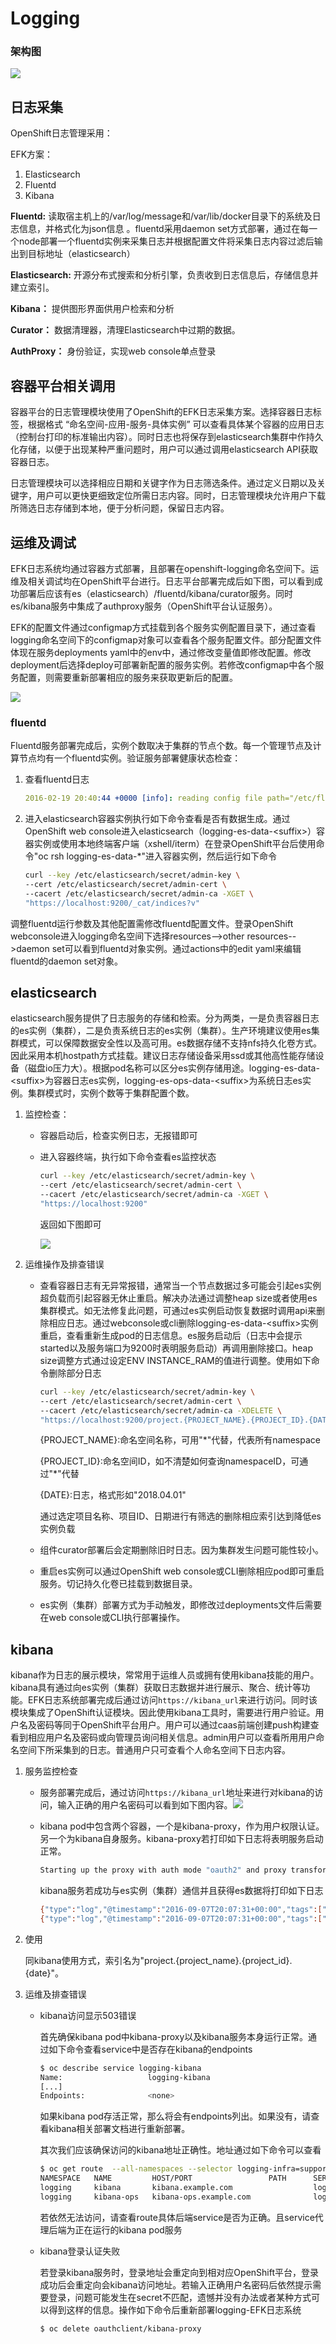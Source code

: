 # Logging

### 架构图

![](.gitbook/assets/efk_arc.png)

## 日志采集

OpenShift日志管理采用：

EFK方案：

1. Elasticsearch
2. Fluentd
3. Kibana

**Fluentd:** 读取宿主机上的/var/log/message和/var/lib/docker目录下的系统及日志信息，并格式化为json信息 。fluentd采用daemon set方式部署，通过在每一个node部署一个fluentd实例来采集日志并根据配置文件将采集日志内容过滤后输出到目标地址（elasticsearch）

**Elasticsearch:** 开源分布式搜索和分析引擎，负责收到日志信息后，存储信息并建立索引。

**Kibana：** 提供图形界面供用户检索和分析

**Curator：** 数据清理器，清理Elasticsearch中过期的数据。

**AuthProxy：** 身份验证，实现web console单点登录

## 容器平台相关调用

容器平台的日志管理模块使用了OpenShift的EFK日志采集方案。选择容器日志标签，根据格式 “命名空间-应用-服务-具体实例” 可以查看具体某个容器的应用日志（控制台打印的标准输出内容）。同时日志也将保存到elasticsearch集群中作持久化存储，以便于出现某种严重问题时，用户可以通过调用elasticsearch API获取容器日志。

日志管理模块可以选择相应日期和关键字作为日志筛选条件。通过定义日期以及关键字，用户可以更快更细致定位所需日志内容。同时，日志管理模块允许用户下载所筛选日志存储到本地，便于分析问题，保留日志内容。

## 运维及调试

EFK日志系统均通过容器方式部署，且部署在openshift-logging命名空间下。运维及相关调试均在OpenShift平台进行。日志平台部署完成后如下图，可以看到成功部署后应该有es（elasticsearch）/fluentd/kibana/curator服务。同时es/kibana服务中集成了authproxy服务（OpenShift平台认证服务）。

EFK的配置文件通过configmap方式挂载到各个服务实例配置目录下，通过查看logging命名空间下的configmap对象可以查看各个服务配置文件。部分配置文件体现在服务deployments yaml中的env中，通过修改变量值即修改配置。修改deployment后选择deploy可部署新配置的服务实例。若修改configmap中各个服务配置，则需要重新部署相应的服务来获取更新后的配置。

![](.gitbook/assets/deploy.png)

### fluentd

Fluentd服务部署完成后，实例个数取决于集群的节点个数。每一个管理节点及计算节点均有一个fluentd实例。验证服务部署健康状态检查：

1. 查看fluentd日志

   ```yaml
   2016-02-19 20:40:44 +0000 [info]: reading config file path="/etc/fluent/fluent.conf"
   ```

2. 进入elasticsearch容器实例执行如下命令查看是否有数据生成。通过OpenShift web console进入elasticsearch（logging-es-data-&lt;suffix&gt;）容器实例或使用本地终端客户端（xshell/iterm）在登录OpenShift平台后使用命令"oc rsh logging-es-data-\*"进入容器实例，然后运行如下命令

   ```bash
   curl --key /etc/elasticsearch/secret/admin-key \
   --cert /etc/elasticsearch/secret/admin-cert \
   --cacert /etc/elasticsearch/secret/admin-ca -XGET \
   "https://localhost:9200/_cat/indices?v"
   ```

调整fluentd运行参数及其他配置需修改fluentd配置文件。登录OpenShift webconsole进入logging命名空间下选择resources--&gt;other resources--&gt;daemon set可以看到fluentd对象实例。通过actions中的edit yaml来编辑fluentd的daemon set对象。

## elasticsearch

elasticsearch服务提供了日志服务的存储和检索。分为两类，一是负责容器日志的es实例（集群），二是负责系统日志的es实例（集群）。生产环境建议使用es集群模式，可以保障数据安全性以及高可用。es数据存储不支持nfs持久化卷方式。因此采用本机hostpath方式挂载。建议日志存储设备采用ssd或其他高性能存储设备（磁盘io压力大）。根据pod名称可以区分es实例存储用途。logging-es-data-&lt;suffix&gt;为容器日志es实例，logging-es-ops-data-&lt;suffix&gt;为系统日志es实例。集群模式时，实例个数等于集群配置个数。

1. 监控检查：
   * 容器启动后，检查实例日志，无报错即可
   * 进入容器终端，执行如下命令查看es监控状态

     ```bash
     curl --key /etc/elasticsearch/secret/admin-key \
     --cert /etc/elasticsearch/secret/admin-cert \
     --cacert /etc/elasticsearch/secret/admin-ca -XGET \
     "https://localhost:9200"
     ```

     返回如下图即可

     ![](.gitbook/assets/es_healthcheck.png)
2. 运维操作及排查错误
   * 查看容器日志有无异常报错，通常当一个节点数据过多可能会引起es实例超负载而引起容器无休止重启。解决办法通过调整heap size或者使用es集群模式。如无法修复此问题，可通过es实例启动恢复数据时调用api来删除相应日志。通过webconsole或cli删除logging-es-data-\<suffix>实例重启，查看重新生成pod的日志信息。es服务启动后（日志中会提示started以及服务端口为9200时表明服务启动）再调用删除接口。heap size调整方式通过设定ENV INSTANCE\_RAM的值进行调整。使用如下命令删除部分日志

     ```bash
     curl --key /etc/elasticsearch/secret/admin-key \
     --cert /etc/elasticsearch/secret/admin-cert \
     --cacert /etc/elasticsearch/secret/admin-ca -XDELETE \
     "https://localhost:9200/project.{PROJECT_NAME}.{PROJECT_ID}.{DATE}"
     ```

     {PROJECT\_NAME}:命名空间名称，可用"\*"代替，代表所有namespace

     {PROJECT\_ID}:命名空间ID，如不清楚如何查询namespaceID，可通过"\*"代替

     {DATE}:日志，格式形如"2018.04.01"

     通过选定项目名称、项目ID、日期进行有筛选的删除相应索引达到降低es实例负载

   * 组件curator部署后会定期删除旧时日志。因为集群发生问题可能性较小。
   * 重启es实例可以通过OpenShift web console或CLI删除相应pod即可重启服务。切记持久化卷已挂载到数据目录。
   * es实例（集群）部署方式为手动触发，即修改过deployments文件后需要在web console或CLI执行部署操作。

## kibana

kibana作为日志的展示模块，常常用于运维人员或拥有使用kibana技能的用户。kibana具有通过向es实例（集群）获取日志数据并进行展示、聚合、统计等功能。EFK日志系统部署完成后通过访问`https://kibana_url`来进行访问。同时该模块集成了OpenShift认证模块。因此使用kibana工具时，需要进行用户验证。用户名及密码等同于OpenShift平台用户。用户可以通过caas前端创建push构建查看到相应用户名及密码或向管理员询问相关信息。admin用户可以查看所用用户命名空间下所采集到的日志。普通用户只可查看个人命名空间下日志内容。

1. 服务监控检查
   * 服务部署完成后，通过访问`https://kibana_url`地址来进行对kibana的访问，输入正确的用户名密码可以看到如下图内容。![](.gitbook/assets/kibana_check%20%281%29.png)
   * kibana pod中包含两个容器，一个是kibana-proxy，作为用户权限认证。另一个为kibana自身服务。kibana-proxy若打印如下日志将表明服务启动正常。

     ```bash
     Starting up the proxy with auth mode "oauth2" and proxy transform "user_header,token_header".
     ```

     kibana服务若成功与es实例（集群）通信并且获得es数据将打印如下日志

     ```bash
     {"type":"log","@timestamp":"2016-09-07T20:07:31+00:00","tags":["listening","info"],"pid":8,"message":"Server running at http://0.0.0.0:5601"}
     {"type":"log","@timestamp":"2016-09-07T20:07:31+00:00","tags":["status","plugin:elasticsearch","info"],"pid":8,"name":"plugin:elasticsearch","state":"green","message":"Status changed from yellow to green - Kibana index ready","prevState":"yellow","prevMsg":"Waiting for Elasticsearch"}
     ```
2. 使用

   同kibana使用方式，索引名为"project.{project\_name}.{project\_id}.{date}"。

3. 运维及排查错误
   * kibana访问显示503错误

     首先确保kibana pod中kibana-proxy以及kibana服务本身运行正常。通过如下命令查看service中是否存在kibana的endpoints

     ```bash
     $ oc describe service logging-kibana
     Name:                   logging-kibana
     [...]
     Endpoints:              <none>
     ```

     如果kibana pod存活正常，那么将会有endpoints列出。如果没有，请查看kibana相关部署文档进行重新部署。

     其次我们应该确保访问的kibana地址正确性。地址通过如下命令可以查看

     ```bash
     $ oc get route  --all-namespaces --selector logging-infra=support
     NAMESPACE   NAME         HOST/PORT                 PATH      SERVICE
     logging     kibana       kibana.example.com                  logging-kibana
     logging     kibana-ops   kibana-ops.example.com              logging-kibana-ops
     ```

     若依然无法访问，请查看route具体后端service是否为正确。且service代理后端为正在运行的kibana pod服务

   * kibana登录认证失败

     若登录kibana服务时，登录地址会重定向到相对应OpenShift平台，登录成功后会重定向会kibana访问地址。若输入正确用户名密码后依然提示需要登录，问题可能发生在secret不匹配，遗憾并没有办法或者某种方式可以得到这样的信息。操作如下命令后重新部署logging-EFK日志系统

     ```bash
     $ oc delete oauthclient/kibana-proxy
     ```

